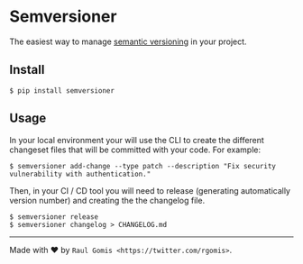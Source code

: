# Semversioner
The easiest way to manage [semantic versioning](https://semver.org/) in your project. 

## Install

```shell
$ pip install semversioner
```

## Usage

In your local environment your will use the CLI to create the different changeset files that will be committed with your code. For example:
```shell
$ semversioner add-change --type patch --description "Fix security vulnerability with authentication."
```

Then, in your CI / CD tool you will need to release (generating automatically version number) and creating the the changelog file. 
```shell
$ semversioner release
$ semversioner changelog > CHANGELOG.md
```

---
Made with ♥ by `Raul Gomis <https://twitter.com/rgomis>`.